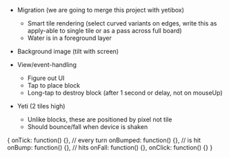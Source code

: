 * Migration (we are going to merge this project with yetibox)
	* Smart tile rendering (select curved variants on edges, write this as apply-able to single tile or as a pass across full board)
	* Water is in a foreground layer

* Background image (tilt with screen)

* View/event-handling
	* Figure out UI
	* Tap to place block
	* Long-tap to destroy block (after 1 second or delay, not on mouseUp)

* Yeti (2 tiles high)
	* Unlike blocks, these are positioned by pixel not tile
	* Should bounce/fall when device is shaken


{
  onTick: function() {}, // every turn
  onBumped: function() {}, // is hit
  onBump: function() {}, // hits
  onFall: function() {},
  onClick: function() {}
}